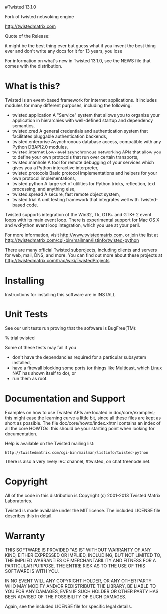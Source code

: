 #Twisted 13.1.0

Fork of twisted netwoking engine

http://twistedmatrix.com

Quote of the Release:


  <exarkun> it might be the best thing ever but guess what
  <exarkun> if you invent the best thing ever and don't write any docs for it
            for 13 years, you lose


For information on what's new in Twisted 13.1.0, see the NEWS file that comes
with the distribution.

What is this?
=============

  Twisted is an event-based framework for internet applications.  It includes
  modules for many different purposes, including the following:

  - twisted.application
    A "Service" system that allows you to organize your application in
    hierarchies with well-defined startup and dependency semantics,
  - twisted.cred
    A general credentials and authentication system that facilitates
    pluggable authentication backends,
  - twisted.enterprise
    Asynchronous database access, compatible with any Python DBAPI2.0
    modules,
  - twisted.internet
    Low-level asynchronous networking APIs that allow you to define
    your own protocols that run over certain transports,
  - twisted.manhole
    A tool for remote debugging of your services which gives you a
    Python interactive interpreter,
  - twisted.protocols
    Basic protocol implementations and helpers for your own protocol
    implementations,
  - twisted.python
    A large set of utilities for Python tricks, reflection, text
    processing, and anything else,
  - twisted.spread
    A secure, fast remote object system,
  - twisted.trial
    A unit testing framework that integrates well with Twisted-based code.

  Twisted supports integration of the Win32, Tk, GTK+ and GTK+ 2 event loops
  with its main event loop.  There is experimental support for Mac OS X and
  wxPython event loop integration, which you use at your peril.

  For more information, visit http://www.twistedmatrix.com, or join the list
  at http://twistedmatrix.com/cgi-bin/mailman/listinfo/twisted-python

  There are many official Twisted subprojects, including clients and
  servers for web, mail, DNS, and more. You can find out more about
  these projects at http://twistedmatrix.com/trac/wiki/TwistedProjects


Installing
==========

  Instructions for installing this software are in INSTALL.

Unit Tests
==========


  See our unit tests run proving that the software is BugFree(TM):

   % trial twisted

  Some of these tests may fail if you
   * don't have the dependancies required for a particular subsystem installed,
   * have a firewall blocking some ports (or things like Multicast, which Linux
     NAT has shown itself to do), or
   * run them as root.


Documentation and Support
=========================

  Examples on how to use Twisted APIs are located in doc/core/examples; this
  might ease the learning curve a little bit, since all these files are kept
  as short as possible.  The file doc/core/howto/index.xhtml contains an index
  of all the core HOWTOs: this should be your starting point when looking for
  documentation.

  Help is available on the Twisted mailing list:

    http://twistedmatrix.com/cgi-bin/mailman/listinfo/twisted-python

  There is also a very lively IRC channel, #twisted, on
  chat.freenode.net.


Copyright
=========

  All of the code in this distribution is Copyright (c) 2001-2013
  Twisted Matrix Laboratories.

  Twisted is made available under the MIT license. The included
  LICENSE file describes this in detail.


Warranty
========

  THIS SOFTWARE IS PROVIDED "AS IS" WITHOUT WARRANTY OF ANY KIND, EITHER
  EXPRESSED OR IMPLIED, INCLUDING, BUT NOT LIMITED TO, THE IMPLIED WARRANTIES
  OF MERCHANTABILITY AND FITNESS FOR A PARTICULAR PURPOSE.  THE ENTIRE RISK AS
  TO THE USE OF THIS SOFTWARE IS WITH YOU.

  IN NO EVENT WILL ANY COPYRIGHT HOLDER, OR ANY OTHER PARTY WHO MAY MODIFY
  AND/OR REDISTRIBUTE THE LIBRARY, BE LIABLE TO YOU FOR ANY DAMAGES, EVEN IF
  SUCH HOLDER OR OTHER PARTY HAS BEEN ADVISED OF THE POSSIBILITY OF SUCH
  DAMAGES.

  Again, see the included LICENSE file for specific legal details.
